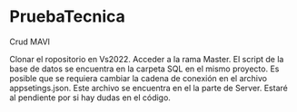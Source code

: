 # PruebaTecnica
Crud MAVI

Clonar el ropositorio en Vs2022.
Acceder a la rama Master.
El script de la base de datos se encuentra en la carpeta SQL en el mismo proyecto.
Es posible que se requiera cambiar la cadena de conexión en el archivo appsetings.json. Este archivo se encuentra en el la parte de Server.
Estaré al pendiente por si hay dudas en el código.


